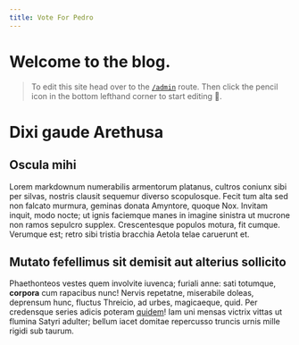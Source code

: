 ```yaml
---
title: Vote For Pedro
---
```

# Welcome to the blog.

> To edit this site head over to the [`/admin`](/admin) route. Then click the pencil icon in the bottom lefthand corner to start editing 🦙. 

# Dixi gaude Arethusa

## Oscula mihi

Lorem markdownum numerabilis armentorum platanus, cultros coniunx sibi per
silvas, nostris clausit sequemur diverso scopulosque. Fecit tum alta sed non
falcato murmura, geminas donata Amyntore, quoque Nox. Invitam inquit, modo
nocte; ut ignis faciemque manes in imagine sinistra ut mucrone non ramos
sepulcro supplex. Crescentesque populos motura, fit cumque. Verumque est; retro
sibi tristia bracchia Aetola telae caruerunt et.


## Mutato fefellimus sit demisit aut alterius sollicito

Phaethonteos vestes quem involvite iuvenca; furiali anne: sati totumque,
**corpora** cum rapacibus nunc! Nervis repetatne, miserabile doleas, deprensum
hunc, fluctus Threicio, ad urbes, magicaeque, quid. Per credensque series adicis
poteram [quidem](#)! Iam uni mensas victrix
vittas ut flumina Satyri adulter; bellum iacet domitae repercusso truncis urnis
mille rigidi sub taurum.


